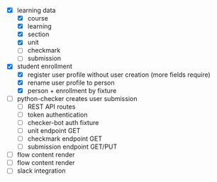 - [x] learning data
  - [x] course
  - [x] learning
  - [x] section
  - [x] unit
  - [ ] checkmark
  - [ ] submission
- [x] student enrollment
    - [x] register user profile without user creation (more fields require)
    - [x] rename user profile to person
    - [x] person + enrollment by fixture
- [ ] python-checker creates user submission
    - [ ] REST API routes
    - [ ] token authentication
    - [ ] checker-bot auth fixture
    - [ ] unit endpoint GET
    - [ ] checkmark endpoint GET
    - [ ] submission endpoint GET/PUT
- [ ] flow content render
- [ ] flow content render
- [ ] slack integration
